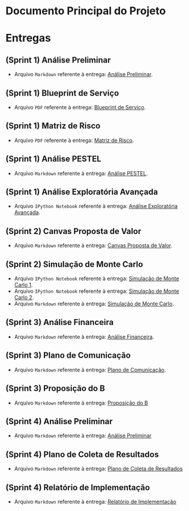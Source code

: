 # Documento Principal do Projeto

# Entregas

## (Sprint 1) Análise Preliminar

- Arquivo `Markdown` referente à entrega: [Análise Preliminar](https://github.com/Inteli-College/2024-1B-T04-SI10-G02/blob/main/document/Sprint%2001/analise_preliminar.md).

## (Sprint 1) Blueprint de Serviço

- Arquivo `PDF` referente à entrega: [Blueprint de Serviço](https://github.com/Inteli-College/2024-1B-T04-SI10-G02/blob/main/document/Sprint%2001/blueprint.md).

## (Sprint 1) Matriz de Risco 

- Arquivo `PDF` referente à entrega: [Matriz de Risco](https://github.com/Inteli-College/2024-1B-T04-SI10-G02/blob/main/document/Sprint%2001/Matriz%20de%20Riscos%20-%20Grupo%20%202%20(Gavi%C3%B5es%20da%20Fiel).pdf).

## (Sprint 1) Análise PESTEL

- Arquivo `Markdown` referente à entrega: [Análise PESTEL](https://github.com/Inteli-College/2024-1B-T04-SI10-G02/blob/main/document/Sprint%2001/Analise_Pestel.md).

## (Sprint 1) Análise Exploratória Avançada

- Arquivo `IPython Notebook` referente à entrega: [Análise Exploratória Avançada](https://github.com/Inteli-College/2024-1B-T04-SI10-G02/blob/main/src/analise-exploratoria%20.ipynb).

## (Sprint 2) Canvas Proposta de Valor

- Arquivo `Markdown` referente à entrega: [Canvas Proposta de Valor](https://github.com/Inteli-College/2024-1B-T04-SI10-G02/blob/main/document/Sprint%2002/canvas.md).

## (Sprint 2) Simulação de Monte Carlo

- Arquivo `IPython Notebook` referente à entrega: [Simulação de Monte Carlo 1](https://github.com/Inteli-College/2024-1B-T04-SI10-G02/blob/main/src/Rafa_%20Simulacao_Monte_Carlo.ipynb).
- Arquivo `IPython Notebook` referente à entrega: [Simulação de Monte Carlo 2](https://github.com/Inteli-College/2024-1B-T04-SI10-G02/blob/main/src/Simulacao_Monte_Carlo_Malu_choice.ipynb).
- Arquivo `Markdown` referente à entrega: [Simulação de Monte Carlo](https://github.com/Inteli-College/2024-1B-T04-SI10-G02/blob/main/document/Sprint%2002/Simula%C3%A7%C3%A3o%20de%20Monte%20Carlo.md).

## (Sprint 3) Análise Financeira

- Arquivo `Markdown` referente à entrega: [Análise Financeira](https://github.com/Inteli-College/2024-1B-T04-SI10-G02/blob/main/document/Sprint%2003/analiseFinanceira.md).

## (Sprint 3) Plano de Comunicação

- Arquivo `Markdown` referente à entrega: [Plano de Comunicação](https://github.com/Inteli-College/2024-1B-T04-SI10-G02/blob/main/document/Sprint%2003/plano%20de%20comunica%C3%A7%C3%A3o.md).

## (Sprint 3) Proposição do B

- Arquivo `Markdown` referente à entrega: [Proposição do B](https://github.com/Inteli-College/2024-1B-T04-SI10-G02/blob/main/document/Sprint%2003/Proposi%C3%A7%C3%A3o%20do%20grupo%20B.md)

## (Sprint 4) Análise Preliminar

- Arquivo `Markdown` referente à entrega: [Análise Preliminar](https://github.com/Inteli-College/2024-1B-T04-SI10-G02/blob/main/document/Sprint%2004/analise-preliminar.md)

## (Sprint 4) Plano de Coleta de Resultados

- Arquivo `Markdown` referente à entrega: [Plano de Coleta de Resultados](https://github.com/Inteli-College/2024-1B-T04-SI10-G02/blob/main/document/Sprint%2004/Plano%20de%20Coleta%20de%20Resultados%20Com%20M%C3%A9tricas.md)

## (Sprint 4) Relatório de Implementação

- Arquivo `Markdown` referente à entrega: [Relatório de Implementação](https://github.com/Inteli-College/2024-1B-T04-SI10-G02/blob/main/document/Sprint%2004/relatorio-de-implementacao.md)